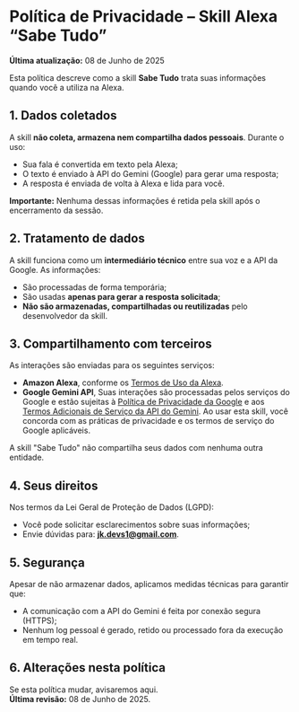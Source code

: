 # Política de Privacidade – Skill Alexa “Sabe Tudo”
**Última atualização:** 08 de Junho de 2025

Esta política descreve como a skill **Sabe Tudo** trata suas informações quando você a utiliza na Alexa.

## 1. Dados coletados
A skill **não coleta, armazena nem compartilha dados pessoais**. Durante o uso:
- Sua fala é convertida em texto pela Alexa;
- O texto é enviado à API do Gemini (Google) para gerar uma resposta;
- A resposta é enviada de volta à Alexa e lida para você.

**Importante:** Nenhuma dessas informações é retida pela skill após o encerramento da sessão.

## 2. Tratamento de dados
A skill funciona como um **intermediário técnico** entre sua voz e a API da Google. As informações:
- São processadas de forma temporária;
- São usadas **apenas para gerar a resposta solicitada**;
- **Não são armazenadas, compartilhadas ou reutilizadas** pelo desenvolvedor da skill.

## 3. Compartilhamento com terceiros
As interações são enviadas para os seguintes serviços:
- **Amazon Alexa**, conforme os [Termos de Uso da Alexa]([https://www.amazon.com.br/gp/help/customer/display.html?nodeId=202009000](https://www.google.com/url?sa=t&source=web&rct=j&opi=89978449&url=https://www.amazon.com.br/gp/help/customer/display.html%3FnodeId%3D201809740&ved=2ahUKEwjLsIO63eKNAxX1q5UCHW_jLjUQFnoECAcQAQ&usg=AOvVaw119qzTBDt-E0P93g3KYKW-)).
- **Google Gemini API**, Suas interações são processadas pelos serviços do Google e estão sujeitas à [Política de Privacidade da Google](https://policies.google.com/privacy) e aos [Termos Adicionais de Serviço da API do Gemini](https://ai.google.dev/gemini-api/terms?hl=pt-BR). Ao usar esta skill, você concorda com as práticas de privacidade e os termos de serviço do Google aplicáveis.

A skill "Sabe Tudo" não compartilha seus dados com nenhuma outra entidade.

## 4. Seus direitos
Nos termos da Lei Geral de Proteção de Dados (LGPD):
- Você pode solicitar esclarecimentos sobre suas informações;
- Envie dúvidas para: **jk.devs1@gmail.com**.

## 5. Segurança
Apesar de não armazenar dados, aplicamos medidas técnicas para garantir que:
- A comunicação com a API do Gemini é feita por conexão segura (HTTPS);
- Nenhum log pessoal é gerado, retido ou processado fora da execução em tempo real.

## 6. Alterações nesta política
Se esta política mudar, avisaremos aqui.  
**Última revisão:** 08 de Junho de 2025.
